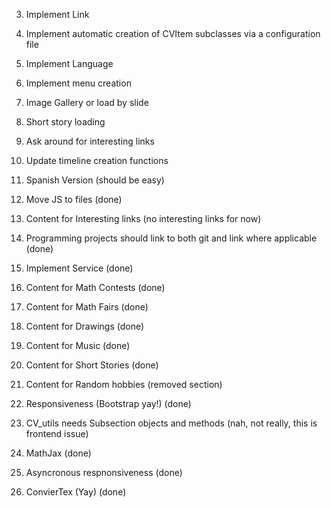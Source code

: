 3. Implement Link
6. Implement automatic creation of CVItem subclasses via a configuration file
5. Implement Language
14. Implement menu creation
15. Image Gallery or load by slide
16. Short story loading
19. Ask around for interesting links
20. Update timeline creation functions
24. Spanish Version (should be easy)

18. Move JS to files (done)
13. Content for Interesting links (no interesting links for now)
1. Programming projects should link to both git and link where applicable (done)
4. Implement Service (done)
7. Content for Math Contests (done)
8. Content for Math Fairs (done)
9. Content for Drawings (done)
10. Content for Music (done)
11. Content for Short Stories (done)
12. Content for Random hobbies (removed section)
17. Responsiveness (Bootstrap yay!) (done)
2. CV_utils needs Subsection objects and methods (nah, not really, this is frontend issue)
22. MathJax (done)
21. Asyncronous respnonsiveness (done)
23. ConvierTex (Yay) (done)